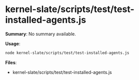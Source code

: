 # kernel-slate/scripts/test/test-installed-agents.js

**Summary**: No summary available.

**Usage**:

```bash
node kernel-slate/scripts/test/test-installed-agents.js
```

**Files**:
- kernel-slate/scripts/test/test-installed-agents.js
